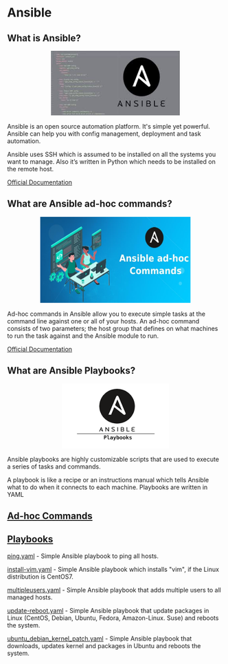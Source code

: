 # Ansible

## What is Ansible?

<p align="center">
  <img width="300" height="150" src="img/Ansible.jpg">
</p>

Ansible is an open source automation platform. It's simple yet powerful. Ansible can help you with config management, deployment and task automation.

Ansible uses SSH which is assumed to be installed on all the systems you want to manage. Also it’s written in Python which needs to be installed on the remote host.

[Official Documentation](https://www.ansible.com/)

## What are Ansible ad-hoc commands?
<p align="center">
  <img width="350" height="200" src="img/adhoc.png">
</p>

Ad-hoc commands in Ansible allow you to execute simple tasks at the command line against one or all of your hosts. An ad-hoc command consists of two parameters; the host group that defines on what machines to run the task against and the Ansible module to run.

[Official Documentation](https://docs.ansible.com/ansible/latest/user_guide/intro_adhoc.html)

## What are Ansible Playbooks?
<p align="center">
  <img width="250" height="150" src="img/AnsiblePlaybook.png">
</p>

Ansible playbooks are highly customizable scripts that are used to execute a series of tasks and commands. 

A playbook is like a recipe or an instructions manual which tells Ansible what to do when it connects to each machine. Playbooks are written in YAML

## [Ad-hoc Commands](ad-hoc)


## [Playbooks](playbooks)

[ping.yaml](playbooks/ping.yaml) - Simple Ansible playbook to ping all hosts. 

[install-vim.yaml](playbooks/install-vim.yaml) - Simple Ansible playbook which installs "vim", if the Linux distribution is CentOS7.

[multipleusers.yaml](playbooks/multipleusers.yaml) - Simple Ansible playbook that adds multiple users to all managed hosts.

[update-reboot.yaml](playbooks/update-reboot.yaml) - Simple Ansible playbook that update packages in Linux (CentOS, Debian, Ubuntu, Fedora, Amazon-Linux. Suse) and reboots the system. 

[ubuntu_debian_kernel_patch.yaml](playbooks/ubuntu_debian_kernel_patch.yaml) - Simple Ansible playbook that downloads, updates kernel and packages in Ubuntu and reboots the system. 